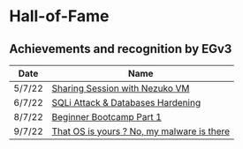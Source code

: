 # Hall-of-Fame
## Achievements and recognition by EGv3 

| Date | Name |
|--|--|
| 5/7/22 | [Sharing Session with Nezuko VM](https://youtu.be/2KJQKQO4eRU) |
| 6/7/22 | [SQLi Attack & Databases Hardening](https://youtu.be/Tb7dwUvhl0M) |
| 8/7/22 | [Beginner Bootcamp Part 1]() |
| 9/7/22 | [That OS is yours ? No, my malware is there](https://youtu.be/yIqoxIHmCl8)
